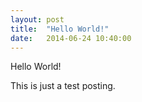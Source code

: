 ```yaml
---
layout: post
title:  "Hello World!"
date:   2014-06-24 10:40:00
---
```


Hello World!

This is just a test posting.

